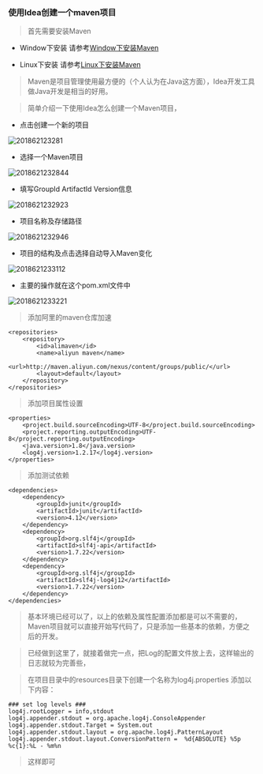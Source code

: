 ### 使用Idea创建一个maven项目

> 首先需要安装Maven

 - Window下安装 请参考[Window下安装Maven](https://github.com/ItdeerLab/itdeerlab-notes/blob/notes/Maven/UserGuide/Window%E4%B8%8B%E5%AE%89%E8%A3%85Maven.md)

 - Linux下安装 请参考[Linux下安装Maven](https://github.com/ItdeerLab/itdeerlab-notes/blob/notes/Maven/UserGuide/Linux%E4%B8%8B%E5%AE%89%E8%A3%85Maven.md)

> Maven是项目管理使用最方便的（个人认为在Java这方面），Idea开发工具做Java开发是相当的好用。

> 简单介绍一下使用Idea怎么创建一个Maven项目，

 - 点击创建一个新的项目

![201862123281](http://panrhkqz9.bkt.clouddn.com/201862123281.png)

 - 选择一个Maven项目

![2018621232844](http://panrhkqz9.bkt.clouddn.com/2018621232844.png)

 - 填写GroupId ArtifactId Version信息

![2018621232923](http://panrhkqz9.bkt.clouddn.com/2018621232923.png)

 - 项目名称及存储路径

![2018621232946](http://panrhkqz9.bkt.clouddn.com/2018621232946.png)

 - 项目的结构及点击选择自动导入Maven变化

![2018621233112](http://panrhkqz9.bkt.clouddn.com/2018621233112.png)

- 主要的操作就在这个pom.xml文件中

![2018621233221](http://panrhkqz9.bkt.clouddn.com/2018621233221.png)

> 添加阿里的maven仓库加速

```
<repositories>
    <repository>
        <id>alimaven</id>
        <name>aliyun maven</name>
        <url>http://maven.aliyun.com/nexus/content/groups/public/</url>
        <layout>default</layout>
    </repository>
</repositories>
```

> 添加项目属性设置

```
<properties>
    <project.build.sourceEncoding>UTF-8</project.build.sourceEncoding>
    <project.reporting.outputEncoding>UTF-8</project.reporting.outputEncoding>
    <java.version>1.8</java.version>
    <log4j.version>1.2.17</log4j.version>
</properties>
```

> 添加测试依赖

```
<dependencies>
    <dependency>
        <groupId>junit</groupId>
        <artifactId>junit</artifactId>
        <version>4.12</version>
    </dependency>
    <dependency>
        <groupId>org.slf4j</groupId>
        <artifactId>slf4j-api</artifactId>
        <version>1.7.22</version>
    </dependency>
    <dependency>
        <groupId>org.slf4j</groupId>
        <artifactId>slf4j-log4j12</artifactId>
        <version>1.7.22</version>
    </dependency>
</dependencies>
```

> 基本环境已经可以了，以上的依赖及属性配置添加都是可以不需要的，Maven项目就可以直接开始写代码了，只是添加一些基本的依赖，方便之后的开发。

> 已经做到这里了，就接着做完一点，把Log的配置文件放上去，这样输出的日志就较为完善些，

> 在项目目录中的resources目录下创建一个名称为log4j.properties 添加以下内容：

```
### set log levels ###
log4j.rootLogger = info,stdout
log4j.appender.stdout = org.apache.log4j.ConsoleAppender
log4j.appender.stdout.Target = System.out
log4j.appender.stdout.layout = org.apache.log4j.PatternLayout
log4j.appender.stdout.layout.ConversionPattern =  %d{ABSOLUTE} %5p %c{1}:%L - %m%n
```

> 这样即可